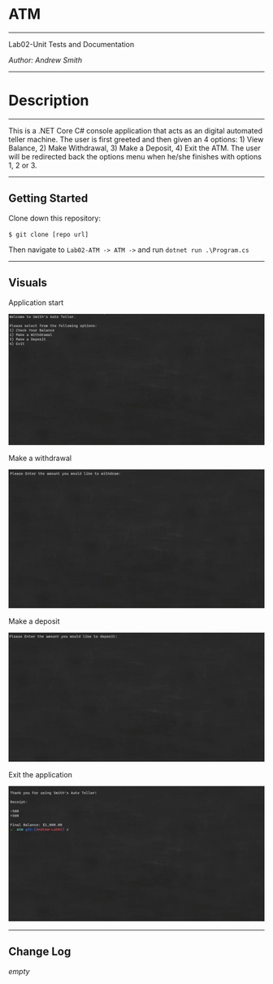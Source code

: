 # ATM
---

Lab02-Unit Tests and Documentation

*Author: Andrew Smith*

---

# Description
---

This is a .NET Core C# console application that acts as an digital automated teller machine.
The user is first greeted and then given an 4 options: 1) View Balance, 2) Make Withdrawal, 
3) Make a Deposit, 4) Exit the ATM. The user will be redirected back the options menu when
he/she finishes with options 1, 2 or 3. 

---

## Getting Started

Clone down this repository:

`$ git clone [repo url]`

Then navigate to `Lab02-ATM -> ATM ->` and run `dotnet run .\Program.cs`

---

## Visuals

Application start

![options menu](assets/menu.jpg)

Make a withdrawal

![withdrawal](assets/withdrawal.jpg)

Make a deposit

![deposit](assets/deposit.jpg)

Exit the application

![exit](assets/exit.jpg)

---

## Change Log

*empty*